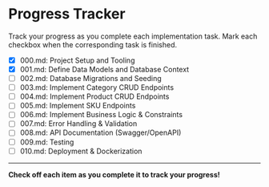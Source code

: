 # Progress Tracker

Track your progress as you complete each implementation task. Mark each checkbox when the corresponding task is finished.

- [x] 000.md: Project Setup and Tooling
- [x] 001.md: Define Data Models and Database Context
- [ ] 002.md: Database Migrations and Seeding
- [ ] 003.md: Implement Category CRUD Endpoints
- [ ] 004.md: Implement Product CRUD Endpoints
- [ ] 005.md: Implement SKU Endpoints
- [ ] 006.md: Implement Business Logic & Constraints
- [ ] 007.md: Error Handling & Validation
- [ ] 008.md: API Documentation (Swagger/OpenAPI)
- [ ] 009.md: Testing
- [ ] 010.md: Deployment & Dockerization

---

**Check off each item as you complete it to track your progress!**
